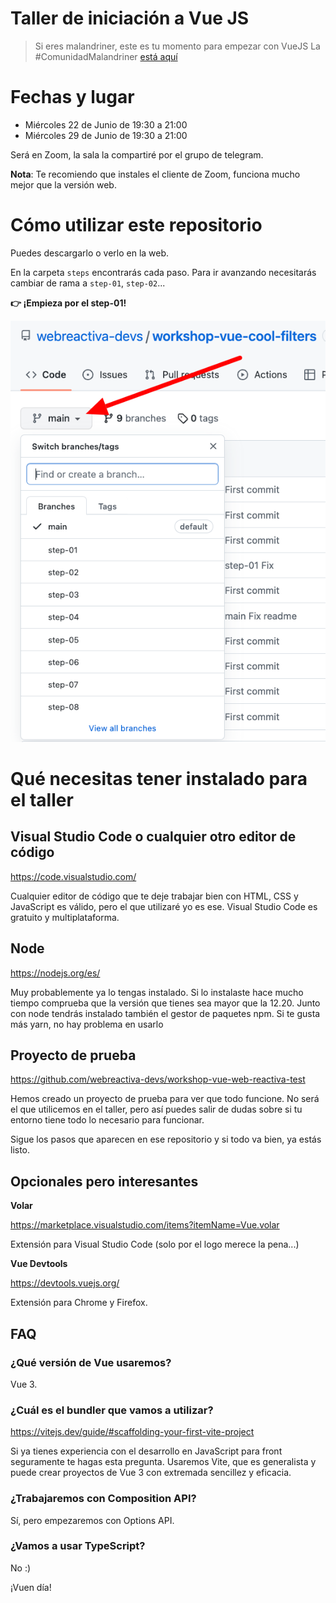# Taller de iniciación a Vue JS

> Si eres malandriner, este es tu momento para empezar con VueJS
> La #ComunidadMalandriner [está aquí](https://danielprimo.io)

# Fechas y lugar

- Miércoles 22 de Junio de 19:30 a 21:00
- Miércoles 29 de Junio de 19:30 a 21:00

Será en Zoom, la sala la compartiré por el grupo de telegram. 

**Nota**: Te recomiendo que instales el cliente de Zoom, funciona mucho mejor que la versión web.

# Cómo utilizar este repositorio

Puedes descargarlo o verlo en la web.

En la carpeta `steps` encontrarás cada paso. Para ir avanzando necesitarás cambiar de rama a `step-01`, `step-02`...

**👉 ¡Empieza por el step-01!**

![](docs/navigate-branches.png)

# Qué necesitas tener instalado para el taller

## Visual Studio Code o cualquier otro editor de código
https://code.visualstudio.com/

Cualquier editor de código que te deje trabajar bien con HTML, CSS y JavaScript es válido, pero el que utilizaré yo es ese. Visual Studio Code es gratuito y multiplataforma.

## Node 
https://nodejs.org/es/

Muy probablemente ya lo tengas instalado. Si lo instalaste hace mucho tiempo comprueba que la versión que tienes sea mayor que la 12.20. Junto con node tendrás instalado también el gestor de paquetes npm. Si te gusta más yarn, no hay problema en usarlo

## Proyecto de prueba
https://github.com/webreactiva-devs/workshop-vue-web-reactiva-test

Hemos creado un proyecto de prueba para ver que todo funcione. No será el que utilicemos en el taller, pero así puedes salir de dudas sobre si tu entorno tiene todo lo necesario para funcionar.

Sigue los pasos que aparecen en ese repositorio y si todo va bien, ya estás listo.

## Opcionales pero interesantes

**Volar**

https://marketplace.visualstudio.com/items?itemName=Vue.volar

Extensión para Visual Studio Code (solo por el logo merece la pena...)

**Vue Devtools**

https://devtools.vuejs.org/

Extensión para Chrome y Firefox. 


## FAQ

### ¿Qué versión de Vue usaremos?

Vue 3.

### ¿Cuál es el bundler que vamos a utilizar?
https://vitejs.dev/guide/#scaffolding-your-first-vite-project

Si ya tienes experiencia con el desarrollo en JavaScript para front seguramente te hagas esta pregunta. Usaremos Vite, que es generalista y puede crear proyectos de Vue 3 con extremada sencillez y eficacia.

### ¿Trabajaremos con Composition API?

Sí, pero empezaremos con Options API.

### ¿Vamos a usar TypeScript?

No :)


¡Vuen día!
